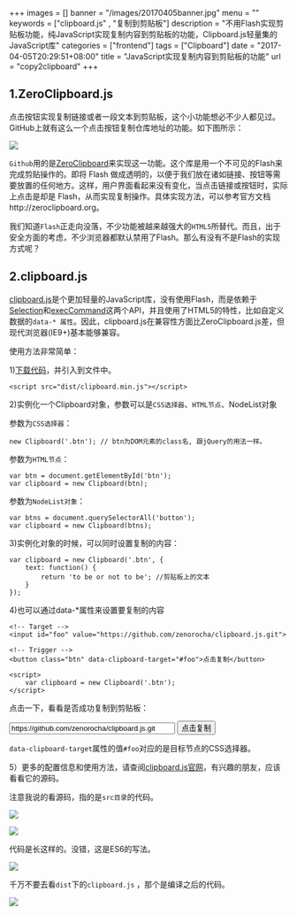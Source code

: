 +++
images = []
banner = "/images/20170405banner.jpg"
menu = ""
keywords = ["clipboard.js" , "复制到剪贴板"]
description = "不用Flash实现剪贴板功能，纯JavaScript实现复制内容到剪贴板的功能，Clipboard.js轻量集的JavaScript库"
categories = ["frontend"]
tags = ["Clipboard"]
date = "2017-04-05T20:29:51+08:00"
title = "JavaScript实现复制内容到剪贴板的功能"
url = "copy2clipboard"
+++


## 1.ZeroClipboard.js

点击按钮实现复制链接或者一段文本到剪贴板，这个小功能想必不少人都见过。GitHub上就有这么一个点击按钮复制仓库地址的功能。如下图所示：

![](/images/2017040501.jpg)

`Github`用的是[ZeroClipboard](http://zeroclipboard.org/)来实现这一功能。这个库是用一个不可见的Flash来完成剪贴操作的。即将 Flash 做成透明的，以便于我们放在诸如链接、按钮等需要放置的任何地方。这样，用户界面看起来没有变化，当点击链接或按钮时，实际上点击是却是 Flash，从而实现复制操作。具体实现方法，可以参考官方文档http://zeroclipboard.org。

我们知道`Flash`正走向没落，不少功能被越来越强大的`HTML5`所替代。而且，出于安全方面的考虑，不少浏览器都默认禁用了Flash。那么有没有不是Flash的实现方式呢？


## 2.clipboard.js

[clipboard.js](https://clipboardjs.com/)是个更加轻量的JavaScript库，没有使用Flash，而是依赖于[Selection](https://developer.mozilla.org/en-US/docs/Web/API/Selection)和[execCommand](https://developer.mozilla.org/en-US/docs/Web/API/Document/execCommand)这两个API，并且使用了HTML5的特性，比如自定义数据的`data-* 属性`。因此，clipboard.js在兼容性方面比ZeroClipboard.js差，但现代浏览器(IE9+)基本能够兼容。

使用方法非常简单：

1)[下载代码](https://github.com/zenorocha/clipboard.js/archive/master.zip)，并引入到文件中。

	<script src="dist/clipboard.min.js"></script>

2)实例化一个Clipboard对象，参数可以是`CSS选择器`、`HTML节点`、NodeList对象

参数为`CSS选择器`：

	new Clipboard('.btn'); // btn为DOM元素的class名, 跟jQuery的用法一样。

参数为`HTML节点`：

	var btn = document.getElementById('btn');
    var clipboard = new Clipboard(btn);

参数为`NodeList对象`：

	var btns = document.querySelectorAll('button');
    var clipboard = new Clipboard(btns);

3)实例化对象的时候，可以同时设置复制的内容：

	var clipboard = new Clipboard('.btn', {
        text: function() {
            return 'to be or not to be'; //剪贴板上的文本
        }
    });

4)也可以通过data-*属性来设置要复制的内容

	<!-- Target -->
	<input id="foo" value="https://github.com/zenorocha/clipboard.js.git">

	<!-- Trigger -->
	<button class="btn" data-clipboard-target="#foo">点击复制</button>

	<script>
	    var clipboard = new Clipboard('.btn');
	</script>

点击一下，看看是否成功复制到剪贴板：

<input id="foo" value="https://github.com/zenorocha/clipboard.js.git" style="width:300px;">
<button class="btn" data-clipboard-target="#foo">点击复制</button>
<script src="https://cdnjs.cloudflare.com/ajax/libs/clipboard.js/1.6.0/clipboard.min.js"></script>

<script type="text/javascript" >
    var clipboard = new Clipboard('.btn');
</script>

`data-clipboard-target`属性的值`#foo`对应的是目标节点的CSS选择器。

5）更多的配置信息和使用方法，请查阅[clipboard.js官网](https://clipboardjs.com/)，有兴趣的朋友，应该看看它的源码。


注意我说的看源码，指的是`src目录`的代码。

![](/images/2017040502.jpg)

![](/images/2017040505.jpg)

代码是长这样的。没错，这是ES6的写法。

![](/images/2017040504.jpg)

千万不要去看`dist`下的`clipboard.js` ，那个是编译之后的代码。

![](/images/2017040503.jpg)

